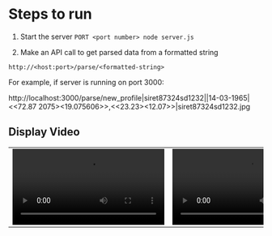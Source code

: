 # Steps to run

1. Start the server `PORT <port number> node server.js`

2. Make an API call to get parsed data from a formatted string

`http://<host:port>/parse/<formatted-string>`

For example, if server is running on port 3000:

http://localhost:3000/parse/new_profile|siret87324sd1232|<Aamir><Hussain><Khan>|14-03-1965|<Mumbai><<72.87 2075><19.075606>>,<Delhi><<23.23><12.07>>|siret87324sd1232.jpg

## Display Video

<table style="width:100%">
	<tr>
		<td>
			<video src="./images/vid-1.mov" type="video/mov"></video>
		</td>
		<td>
			<video src="./images/vid-2.mov" type="video/mov"></video>
		</td>
<!-- 		<td>
			<video src="./images/debug-panel-3.mp4" type="video/mp4"></video>
		</td>
		<td>
			<video src="./images/debug-panel-4.mp4" type="video/mp4"></video>
		</td> -->
	</tr>
</table>

